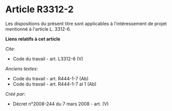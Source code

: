 # Article R3312-2

Les dispositions du présent titre sont applicables à l'intéressement de projet mentionné à l'article L. 3312-6.

**Liens relatifs à cet article**

_Cite_:

  - Code du travail - art. L3312-6 (V)

_Anciens textes_:

  - Code du travail - art. R444-1-7 (Ab)
  - Code du travail - art. R444-1-7 al 1 (Ab)

_Créé par_:

  - Décret n°2008-244 du 7 mars 2008 - art. (V)
